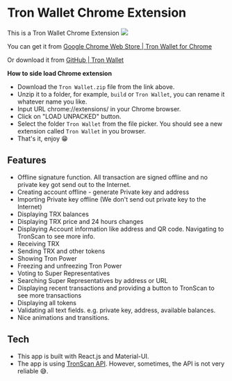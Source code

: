 # Tron Wallet Chrome Extension

This is a Tron Wallet Chrome Extension 
<img src="https://user-images.githubusercontent.com/39786138/40782626-465196a0-6523-11e8-8b2e-841e12fdfa38.png">

You can get it from [Google Chrome Web Store | Tron Wallet for Chrome](https://chrome.google.com/webstore/detail/tron-wallet-for-chrome/nlojapkcleceehbbknkkjamcpmaliabo)

Or download it from [GitHub | Tron Wallet](https://github.com/jakeonchain/tron-wallet-chrome/raw/master/Tron%20Wallet.zip) 

**How to side load Chrome extension**
* Download the `Tron Wallet.zip` file from the link above. 
* Unzip it to a folder, for example, `build` or `Tron Wallet`, you can rename it whatever name you like.
* Input URL chrome://extensions/ in your Chrome browser.
* Click on "LOAD UNPACKED" button.
* Select the folder `Tron Wallet` from the file picker. You should see a new extension called `Tron Wallet` in you browser.
* That's it, enjoy 😁

## Features
* Offline signature function. All transaction are signed offline and no private key got send out to the Internet.
* Creating account offline - generate Private key and address 
* Importing Private key offline (We don't send out private key to the Internet)
* Displaying TRX balances
* Displaying TRX price and 24 hours changes
* Displaying Account information like address and QR code. Navigating to TronScan to see more info.
* Receiving TRX
* Sending TRX and other tokens
* Showing Tron Power
* Freezing and unfreezing Tron Power
* Voting to Super Representatives
* Searching Super Representatives by address or URL
* Displaying recent transactions and providing a button to TronScan to see more transactions
* Displaying all tokens
* Validating all text fields. e.g. private key, address, available balances.
* Nice animations and transitions.


## Tech
* This app is built with React.js and Material-UI.
* The app is using [TronScan API](https://api.tronscan.org). However, sometimes, the API is not very reliable 😅. 


